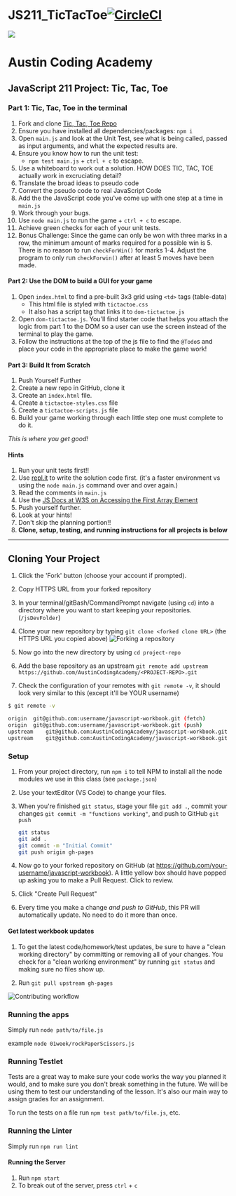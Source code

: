 # JS211_TicTacToe[![CircleCI](https://circleci.com/gh/AustinCodingAcademy/javascript-workbook/tree/gh-pages.svg?style=svg)](https://circleci.com/gh/AustinCodingAcademy/javascript-workbook/tree/gh-pages)

![](http://en.gravatar.com/userimage/107370100/a08594145564536138dfaaf072c7b241.png)

# Austin Coding Academy

## JavaScript 211 Project: Tic, Tac, Toe

### Part 1: Tic, Tac, Toe in the terminal

1. Fork and clone [Tic, Tac, Toe Repo](https://github.com/AustinCodingAcademy/JS211_TicTacToeProject.git)
1. Ensure you have installed all dependencies/packages: `npm i`
1. Open `main.js` and look at the Unit Test, see what is being called, passed as input arguments, and what the expected results are.
1. Ensure you know how to run the unit test:
    * `npm test main.js` + `ctrl + c` to escape.
1. Use a whiteboard to work out a solution. HOW DOES TIC, TAC, TOE actually work in excruciating detail?
1. Translate the broad ideas to pseudo code
1. Convert the pseudo code to real JavaScript Code
1. Add the the JavaScript code you've come up with one step at a time in `main.js`
1. Work through your bugs.
1. Use `node main.js` to run the game + `ctrl + c` to escape.
1. Achieve green checks for each of your unit tests.
1. Bonus Challenge: Since the game can only be won with three marks in a row, the minimum amount of marks required for a possible win is 5. There is no reason to run `checkForWin()` for marks 1-4. Adjust the program to only run `checkForwin()` after at least 5 moves have been made.

#### Part 2: Use the DOM to build a GUI for your game

1. Open `index.html` to find a pre-built 3x3 grid using `<td>` tags (table-data)
    * This html file is styled with `tictactoe.css`
    * It also has a script tag that links it to `dom-tictactoe.js`
1. Open `dom-tictactoe.js`. You'll find starter code that helps you attach the logic from part 1 to the DOM so a user can use the screen instead of the terminal to play the game.
1. Follow the instructions at the top of the js file to find the `@Todo`s and place your code in the appropriate place to make the game work!

#### Part 3: Build It from Scratch

1. Push Yourself Further
1. Create a new repo in GitHub, clone it
1. Create an `index.html` file.
1. Create a `tictactoe-styles.css` file
1. Create a `tictactoe-scripts.js` file
1. Build your game working through each little step one must complete to do it.

*This is where you get good!*

#### Hints

1. Run your unit tests first!!
1. Use [repl.it](https://www.repl.it) to write the solution code first. (it's a faster environment vs using the `node main.js` command over and over again.)
1. Read the comments in `main.js`
1. Use the [JS Docs at W3S on Accessing the First Array Element](https://www.w3schools.com/js/js_arrays.asp)
1. Push yourself further.
1. Look at your hints!
1. Don't skip the planning portion!!
1. **Clone, setup, testing, and running instructions for all projects is below**

******

## Cloning Your Project

1. Click the 'Fork' button (choose your account if prompted).
1. Copy HTTPS URL from your forked repository
1. In your terminal/gitBash/CommandPrompt navigate (using `cd`) into a directory where you want to start keeping your repositories. (`/jsDevFolder`)
1. Clone your new repository by typing `git clone <forked clone URL>` (the HTTPS
URL you copied above)
  ![Forking a repository](https://docs.google.com/drawings/d/1tYsLHaLo8JRdp0xC1EZrAo0o9Wvv4S5AD937cokVOBk/pub?w=960&h=720)
1. Now go into the new directory by using `cd project-repo`

1. Add the base repository as an upstream
    `git remote add upstream https://github.com/AustinCodingAcademy/<PROJECT-REPO>.git`

1. Check the configuration of your remotes with `git remote -v`, it should look
very similar to this (except it'll be YOUR username)

```bash
$ git remote -v

origin  git@github.com:username/javascript-workbook.git (fetch)
origin  git@github.com:username/javascript-workbook.git (push)
upstream    git@github.com:AustinCodingAcademy/javascript-workbook.git (fetch)
upstream    git@github.com:AustinCodingAcademy/javascript-workbook.git (push)
```

### Setup

1. From your project directory, run `npm i` to tell NPM to install all the
node modules we use in this class (see `package.json`)
1. Use your textEditor (VS Code) to change your files.
1. When you're finished `git status`, stage your file `git add .`, commit your changes `git commit -m "functions working"`, and push to
GitHub `git push`

    ```bash
    git status
    git add .
    git commit -m "Initial Commit"
    git push origin gh-pages
    ```

1. Now go to your forked repository on GitHub (at
  https://github.com/your-username/javascript-workbook). A little yellow box
  should have popped up asking you to make a Pull Request. Click to review.

1. Click "Create Pull Request"

1. Every time you make a change *and push to GitHub*, this PR will automatically
update. No need to do it more than once.

#### Get latest workbook updates

1. To get the latest code/homework/test updates, be sure to have a "clean
working directory" by committing or removing all of your changes. You check for
a "clean working environment" by running `git status` and making sure no files
show up.

1. Run `git pull upstream gh-pages`

![Contributing workflow](https://docs.google.com/drawings/d/1WeKQxOHgPKfwjy_eKtlJO62Fu4XTCWFeqkAh1oIqICM/pub?w=960&h=720)

### Running the apps

Simply run `node path/to/file.js`

example `node 01week/rockPaperScissors.js`

### Running Testlet
Tests are a great way to make sure your code works the way you planned it would,
and to make sure you don't break something in the future. We will be using them
to test our understanding of the lesson. It's also our main way to assign grades
for an assignment.

To run the tests on a file run `npm test path/to/file.js`, etc.

### Running the Linter

Simply run `npm run lint`

#### Running the Server

1. Run `npm start`
1. To break out of the server, press `ctrl` + `c`
